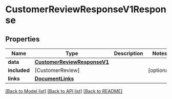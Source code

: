 # CustomerReviewResponseV1Response

## Properties
Name | Type | Description | Notes
------------ | ------------- | ------------- | -------------
**data** | [**CustomerReviewResponseV1**](CustomerReviewResponseV1.md) |  | 
**included** | [CustomerReview] |  | [optional] 
**links** | [**DocumentLinks**](DocumentLinks.md) |  | 

[[Back to Model list]](../README.md#documentation-for-models) [[Back to API list]](../README.md#documentation-for-api-endpoints) [[Back to README]](../README.md)



